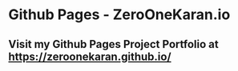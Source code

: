 # Github Pages - ZeroOneKaran.io
## Visit my Github Pages Project Portfolio at https://zeroonekaran.github.io/
